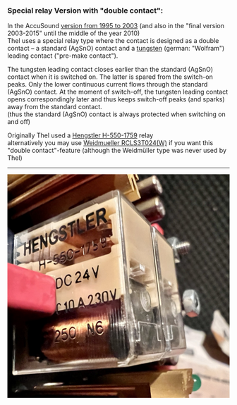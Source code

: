 ### Special relay Version with "double contact":  
In the AccuSound [version from 1995 to 2003](https://github.com/analoghifi/Thel-AccuSound-100/tree/main/hardware/3%29%20version%201995-2003) (and also in the "final version 2003-2015" until the middle of the year 2010)  
Thel uses a special relay type where the contact is designed as a double contact – a standard (AgSnO) contact and a [tungsten](https://en.wikipedia.org/wiki/Tungsten) (german: "Wolfram") leading contact ("pre-make contact").  
  
The tungsten leading contact closes earlier than the standard (AgSnO) contact when it is switched on. The latter is spared from the switch-on peaks. Only the lower continuous current flows through the standard (AgSnO) contact. At the moment of switch-off, the tungsten leading contact opens correspondingly later and thus keeps switch-off peaks (and sparks) away from the standard contact.  
(thus the standard (AgSnO) contact is always protected when switching on and off)  
  
Originally Thel used a [Hengstler H-550-1759](https://github.com/analoghifi/Thel-AccuSound-100/tree/main/docs/components%20datasheets/special%20relay%20version%201995-2003/Original%3A%20Hengstler%20H-550) relay  
alternatively you may use [Weidmueller RCLS3T024(W)](https://github.com/analoghifi/Thel-AccuSound-100/tree/main/docs/components%20datasheets/special%20relay%20version%201995-2003/Alternative%3A%20Weidmueller%20RCLS3T024%28W%29) if you want this "double contact"-feature (although the Weidmüller type was never used by Thel)  
  

----  
   
<img src="https://github.com/analoghifi/Thel-AccuSound-100/blob/main/docs/components%20datasheets/special%20relay%20version%201995-2003/Original%3A%20Hengstler%20H-550/Relais_Hengstler_H-550-1759.jpg" alt="">



